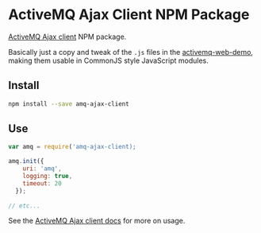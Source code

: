 # ActiveMQ Ajax Client NPM Package

[ActiveMQ Ajax client](http://activemq.apache.org/ajax.html) NPM package.

Basically just a copy and tweak of the `.js` files in the [activemq-web-demo](https://github.com/apache/activemq/tree/master/activemq-web-demo),
making them usable in CommonJS style JavaScript modules.   

## Install

```sh
npm install --save amq-ajax-client
```

## Use

```javascript
var amq = require('amq-ajax-client);

amq.init({ 
    uri: 'amq', 
    logging: true,
    timeout: 20
  });
  
// etc...  
```

See the [ActiveMQ Ajax client docs](http://activemq.apache.org/ajax.html) for more on usage.